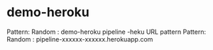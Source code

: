 # demo-heroku
Pattern: Random :  demo-heroku   pipeline -heku
URL pattern
Pattern: Random :  pipeline-xxxxxx-xxxxxx.herokuapp.com 
